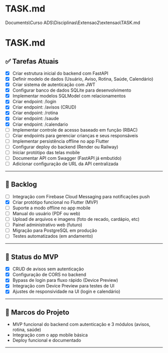# TASK.md

Documents\Curso ADS\Disciplinas\Extensao2\extensao\TASK.md
# TASK.md

## ✅ Tarefas Atuais
- [x] Criar estrutura inicial do backend com FastAPI
- [x] Definir modelo de dados (Usuário, Aviso, Rotina, Saúde, Calendário)
- [x] Criar sistema de autenticação com JWT
- [x] Configurar banco de dados SQLite para desenvolvimento
- [x] Implementar modelos SQLModel com relacionamentos
- [x] Criar endpoint: /login
- [x] Criar endpoint: /avisos (CRUD)
- [x] Criar endpoint: /rotina
- [x] Criar endpoint: /saude
- [x] Criar endpoint: /calendario
- [ ] Implementar controle de acesso baseado em função (RBAC)
- [ ] Criar endpoints para gerenciar crianças e seus responsáveis
- [ ] Implementar persistência offline no app Flutter
- [ ] Configurar deploy do backend (Render ou Railway)
- [ ] Iniciar protótipo das telas mobile
- [ ] Documentar API com Swagger (FastAPI já embutido)
- [ ] Adicionar configuração de URL da API centralizada

---

## 📌 Backlog
- [ ] Integração com Firebase Cloud Messaging para notificações push
- [X] Criar protótipo funcional no Flutter (MVP)
- [ ] Suporte a modo offline no app mobile
- [ ] Manual do usuário (PDF ou web)
- [ ] Upload de arquivos e imagens (foto de recado, cardápio, etc)
- [ ] Painel administrativo web (futuro)
- [ ] Migração para PostgreSQL em produção
- [ ] Testes automatizados (em andamento)

---

## 🚀 Status do MVP
- [x] CRUD de avisos sem autenticação
- [x] Configuração de CORS no backend
- [x] Bypass de login para fluxo rápido (Device Preview)
- [x] Integração com Device Preview para testes de UI
- [x] Ajustes de responsividade na UI (login e calendário)

---

## 🏁 Marcos do Projeto
- MVP funcional do backend com autenticação e 3 módulos (avisos, rotina, saúde)
- Integração com o app mobile básica
- Deploy funcional e documentado

---